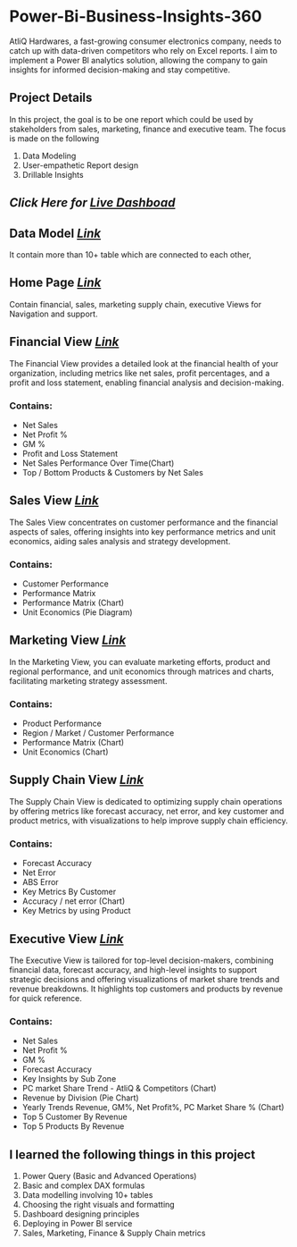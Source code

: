 # Power-Bi-Business-Insights-360

AtliQ Hardwares, a fast-growing consumer electronics company, needs to catch up with data-driven competitors who rely on Excel reports. I aim to implement a Power Bl analytics solution, allowing the company to gain insights for informed decision-making and stay competitive.

## Project Details
In this project, the goal is to be one report which could be used by stakeholders from sales, marketing, finance and executive team. The focus is made on the following
1. Data Modeling
2. User-empathetic Report design
3. Drillable Insights

## _Click Here for [Live Dashboad](https://app.powerbi.com/view?r=eyJrIjoiODUwMmM0MTktYjcwZC00OTdhLWExYjEtMDg5NWI4MTZlYTBjIiwidCI6ImM2ZTU0OWIzLTVmNDUtNDAzMi1hYWU5LWQ0MjQ0ZGM1YjJjNCJ9)_

 ## Data Model _[Link](https://github.com/Akash-Sureshbabu/Power-Bi-Business-Insights-360/blob/main/Data%20Model.pdf)_

 It contain more than 10+ table which are connected to each other,

## Home Page _[Link](https://github.com/Akash-Sureshbabu/Power-Bi-Business-Insights-360/blob/main/Home%20Page.pdf)_
  Contain financial, sales, marketing supply chain, executive Views for Navigation and support.

## Financial View _[Link](https://github.com/Akash-Sureshbabu/Power-Bi-Business-Insights-360/blob/main/Financial%20View.pdf)_
 The Financial View provides a detailed look at the financial health of your organization, including metrics like net sales, profit percentages, and a profit and loss statement, enabling financial analysis and decision-making.
### Contains:
  - Net Sales
  - Net Profit %
  - GM %
  - Profit and Loss Statement
  - Net Sales Performance Over Time(Chart)
  - Top / Bottom Products & Customers by Net Sales

## Sales View _[Link](https://github.com/Akash-Sureshbabu/Power-Bi-Business-Insights-360/blob/main/Sales%20View.pdf)_
 The Sales View concentrates on customer performance and the financial aspects of sales, offering insights into key performance metrics and unit economics, aiding sales analysis and strategy development.
 ### Contains:
  - Customer Performance
  - Performance Matrix
  - Performance Matrix (Chart)
  - Unit Economics (Pie Diagram)


## Marketing View _[Link](https://github.com/Akash-Sureshbabu/Power-Bi-Business-Insights-360/blob/main/Marketing%20View.pdf)_
In the Marketing View, you can evaluate marketing efforts, product and regional performance, and unit economics through matrices and charts, facilitating marketing strategy assessment.
### Contains:
  - Product Performance
  - Region / Market / Customer Performance 
  - Performance Matrix (Chart)
  - Unit Economics (Chart)

## Supply Chain View _[Link](https://github.com/Akash-Sureshbabu/Power-Bi-Business-Insights-360/blob/main/Supply%20Chain%20View.pdf)_
The Supply Chain View is dedicated to optimizing supply chain operations by offering metrics like forecast accuracy, net error, and key customer and product metrics, with visualizations to help improve supply chain efficiency.
### Contains:
  - Forecast Accuracy
  - Net Error 
  - ABS Error
  - Key Metrics By Customer
  - Accuracy / net error (Chart)
  - Key Metrics by using Product

## Executive View _[Link](https://github.com/Akash-Sureshbabu/Power-Bi-Business-Insights-360/blob/main/Executive%20View.pdf)_
The Executive View is tailored for top-level decision-makers, combining financial data, forecast accuracy, and high-level insights to support strategic decisions and offering visualizations of market share trends and revenue breakdowns. It highlights top customers and products by revenue for quick reference.
### Contains:
  - Net Sales 
  - Net Profit %
  - GM %
  - Forecast Accuracy
  - Key Insights by Sub Zone
  - PC market Share Trend - AtliQ & Competitors (Chart)
  - Revenue by Division (Pie Chart)
  - Yearly Trends Revenue, GM%, Net Profit%, PC Market Share % (Chart)
  - Top 5 Customer By Revenue
  - Top 5 Products By Revenue

## I learned the following things in this project

1. Power Query (Basic and Advanced Operations)
2. Basic and complex DAX formulas
3. Data modelling involving 10+ tables
4. Choosing the right visuals and formatting
5. Dashboard designing principles
6. Deploying in Power Bl service
7. Sales, Marketing, Finance & Supply Chain metrics


